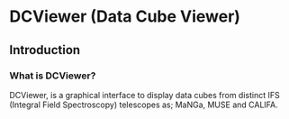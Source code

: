 # DCViewer (Data Cube Viewer)

## Introduction

### What is DCViewer?
DCViewer, is a graphical interface to display data cubes from distinct IFS (Integral Field Spectroscopy) telescopes as; MaNGa, MUSE and CALIFA. 
